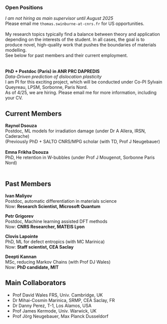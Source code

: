 ### Open Positions
<em>I am not hiring as main supervisor until August 2025</em><br>
Please email me <code>thomas.swinburne-at-cnrs.fr</code> for US opportunities.
<br>
<br>
My research topics typically find a balance between theory and application<br>
depending on the interests of the student. In all cases, the goal is to produce 
novel, high-quality work that pushes the boundaries of materials modelling.<br>
See below for past members and their current employment. <br>
<br>
<br>
<strong>PhD + Postdoc (Paris) in ANR PRC DAPREDIS</strong><br>
<em>Data-Driven prediction of dislocation plasticity</em><br>
I am PI for this exciting project, which will be conducted under 
Co-PI Sylvain Queyreau, LPSM, Sorbonne, Paris Nord.<br>
As of 4/25, we are hiring. Please email me for more information, including your CV. <br>

## Current Members
<strong>Raynol Dsouza</strong><br>
Postdoc, ML models for irradiation damage (under Dr A Allera, IRSN, Caderache)<br>
(Previously PhD + SALTO CNRS/MPG scholar (with TD, Prof J Neugebauer)<br>
<br>
<strong>Emna Frikha Dsouza</strong><br>
PhD, He retention in W-bubbles (under Prof J Mougenot, Sorbonne Paris Nord)<br>
<br>
## Past Members
<strong>Ivan Maliyov</strong><br>
Postdoc, automatic differentiation in materials science<br>
Now: <strong>Research Scientist, Microsoft Quantum</strong>

<strong>Petr Grigorev</strong><br>
Postdoc, Machine learning assisted DFT methods<br>
Now: <strong>CNRS Researcher, MATEIS Lyon</strong>

<strong>Clovis Lapointe</strong> <br>
PhD, ML for defect entropics (with MC Marinica)<br>
Now: <strong>Staff scientist, CEA Saclay</strong>

<strong>Deepti Kannan</strong><br> 
MSc, reducing Markov Chains (with Prof DJ Wales)<br>
Now: <strong>PhD candidate, MIT</strong>

## Main Collaborators
- Prof David Wales FRS, Univ. Cambridge, UK
- Dr Mihai-Cosmin Marinica, SRMP, CEA Saclay, FR
- Dr Danny Perez, T-1, Los Alamos, USA
- Prof James Kermode, Univ. Warwick, UK
- Prof Jörg Neugebauer, Max Planck Dusseldorf
